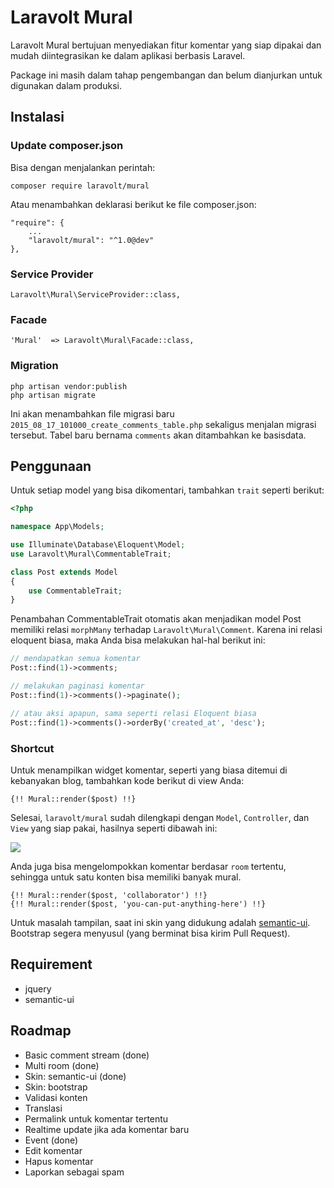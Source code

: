 # Laravolt Mural

Laravolt Mural bertujuan menyediakan fitur komentar yang siap dipakai dan mudah diintegrasikan ke dalam aplikasi berbasis Laravel.

Package ini masih dalam tahap pengembangan dan belum dianjurkan untuk digunakan dalam produksi.

## Instalasi

### Update composer.json

Bisa dengan menjalankan perintah:

	composer require laravolt/mural
	
Atau menambahkan deklarasi berikut ke file composer.json:

    "require": {
        ...
        "laravolt/mural": "^1.0@dev"
    },
	
### Service Provider

    Laravolt\Mural\ServiceProvider::class,	
### Facade

    'Mural'  => Laravolt\Mural\Facade::class,    
    
### Migration

	php artisan vendor:publish
	php artisan migrate
	
Ini akan menambahkan file migrasi baru `2015_08_17_101000_create_comments_table.php` sekaligus menjalan migrasi tersebut.	Tabel baru bernama `comments` akan ditambahkan ke basisdata.
    
## Penggunaan

Untuk setiap model yang bisa dikomentari, tambahkan `trait` seperti berikut:

```php
<?php

namespace App\Models;

use Illuminate\Database\Eloquent\Model;
use Laravolt\Mural\CommentableTrait;

class Post extends Model
{
    use CommentableTrait;
}
``` 


Penambahan CommentableTrait otomatis akan menjadikan model Post memiliki relasi `morphMany` terhadap `Laravolt\Mural\Comment`. Karena ini relasi eloquent biasa, maka Anda bisa melakukan hal-hal berikut ini:

```php
// mendapatkan semua komentar
Post::find(1)->comments;

// melakukan paginasi komentar
Post::find(1)->comments()->paginate();

// atau aksi apapun, sama seperti relasi Eloquent biasa
Post::find(1)->comments()->orderBy('created_at', 'desc');
```

### Shortcut

Untuk menampilkan widget komentar, seperti yang biasa ditemui di kebanyakan blog, tambahkan kode berikut di view Anda:

    {!! Mural::render($post) !!}
    
Selesai, `laravolt/mural` sudah dilengkapi dengan `Model`, `Controller`, dan `View` yang siap pakai, hasilnya seperti dibawah ini:

![](https://dl.dropboxusercontent.com/u/21271348/laravolt_mural.png)    

Anda juga bisa mengelompokkan komentar berdasar `room` tertentu, sehingga untuk satu konten bisa memiliki banyak mural.

    {!! Mural::render($post, 'collaborator') !!}
    {!! Mural::render($post, 'you-can-put-anything-here') !!}    

Untuk masalah tampilan, saat ini skin yang didukung adalah [semantic-ui](http://semantic-ui.com/). Bootstrap segera menyusul (yang berminat bisa kirim Pull Request).

## Requirement
* jquery
* semantic-ui

## Roadmap
* Basic comment stream (done)
* Multi room (done)
* Skin: semantic-ui (done)
* Skin: bootstrap
* Validasi konten
* Translasi
* Permalink untuk komentar tertentu
* Realtime update jika ada komentar baru
* Event (done)
* Edit komentar
* Hapus komentar
* Laporkan sebagai spam
